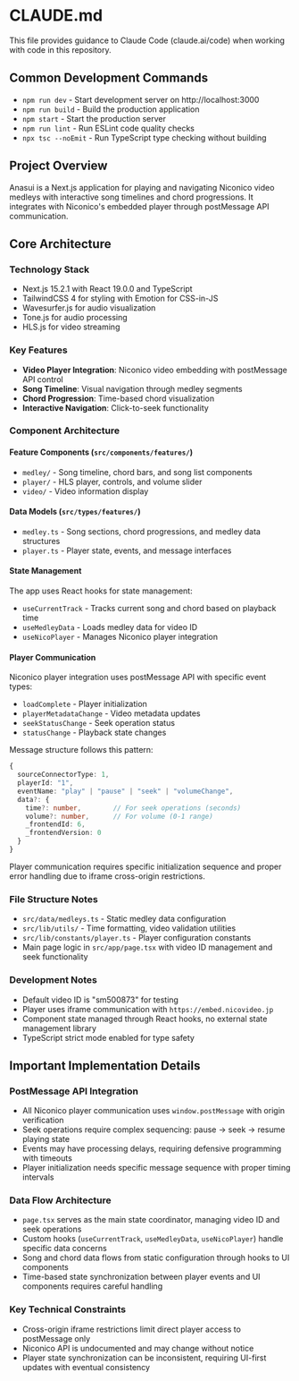 # CLAUDE.md

This file provides guidance to Claude Code (claude.ai/code) when working with code in this repository.

## Common Development Commands

- `npm run dev` - Start development server on http://localhost:3000
- `npm run build` - Build the production application
- `npm start` - Start the production server
- `npm run lint` - Run ESLint code quality checks
- `npx tsc --noEmit` - Run TypeScript type checking without building

## Project Overview

Anasui is a Next.js application for playing and navigating Niconico video medleys with interactive song timelines and chord progressions. It integrates with Niconico's embedded player through postMessage API communication.

## Core Architecture

### Technology Stack
- Next.js 15.2.1 with React 19.0.0 and TypeScript
- TailwindCSS 4 for styling with Emotion for CSS-in-JS
- Wavesurfer.js for audio visualization
- Tone.js for audio processing
- HLS.js for video streaming

### Key Features
- **Video Player Integration**: Niconico video embedding with postMessage API control
- **Song Timeline**: Visual navigation through medley segments
- **Chord Progression**: Time-based chord visualization
- **Interactive Navigation**: Click-to-seek functionality

### Component Architecture

#### Feature Components (`src/components/features/`)
- `medley/` - Song timeline, chord bars, and song list components
- `player/` - HLS player, controls, and volume slider
- `video/` - Video information display

#### Data Models (`src/types/features/`)
- `medley.ts` - Song sections, chord progressions, and medley data structures
- `player.ts` - Player state, events, and message interfaces

#### State Management
The app uses React hooks for state management:
- `useCurrentTrack` - Tracks current song and chord based on playback time
- `useMedleyData` - Loads medley data for video ID
- `useNicoPlayer` - Manages Niconico player integration

#### Player Communication
Niconico player integration uses postMessage API with specific event types:
- `loadComplete` - Player initialization
- `playerMetadataChange` - Video metadata updates  
- `seekStatusChange` - Seek operation status
- `statusChange` - Playback state changes

Message structure follows this pattern:
```typescript
{
  sourceConnectorType: 1,
  playerId: "1", 
  eventName: "play" | "pause" | "seek" | "volumeChange",
  data?: {
    time?: number,        // For seek operations (seconds)
    volume?: number,      // For volume (0-1 range)
    _frontendId: 6,
    _frontendVersion: 0
  }
}
```

Player communication requires specific initialization sequence and proper error handling due to iframe cross-origin restrictions.

### File Structure Notes
- `src/data/medleys.ts` - Static medley data configuration
- `src/lib/utils/` - Time formatting, video validation utilities
- `src/lib/constants/player.ts` - Player configuration constants
- Main page logic in `src/app/page.tsx` with video ID management and seek functionality

### Development Notes
- Default video ID is "sm500873" for testing
- Player uses iframe communication with `https://embed.nicovideo.jp`
- Component state managed through React hooks, no external state management library
- TypeScript strict mode enabled for type safety

## Important Implementation Details

### PostMessage API Integration
- All Niconico player communication uses `window.postMessage` with origin verification
- Seek operations require complex sequencing: pause → seek → resume playing state
- Events may have processing delays, requiring defensive programming with timeouts
- Player initialization needs specific message sequence with proper timing intervals

### Data Flow Architecture
- `page.tsx` serves as the main state coordinator, managing video ID and seek operations
- Custom hooks (`useCurrentTrack`, `useMedleyData`, `useNicoPlayer`) handle specific data concerns
- Song and chord data flows from static configuration through hooks to UI components
- Time-based state synchronization between player events and UI components requires careful handling

### Key Technical Constraints
- Cross-origin iframe restrictions limit direct player access to postMessage only
- Niconico API is undocumented and may change without notice
- Player state synchronization can be inconsistent, requiring UI-first updates with eventual consistency